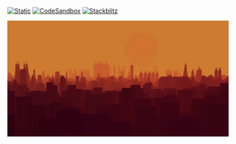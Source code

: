 [![Static](https://img.shields.io/badge/demo-%23646CFF.svg?logo=html5&logoColor=white)](https://pmndrs.github.io/examples/lulaby-city)
[![CodeSandbox](https://img.shields.io/badge/codesandbox-040404?logo=codesandbox&logoColor=DBDBDB)](https://codesandbox.io/s/github/pmndrs/examples/tree/main/demos/lulaby-city)
[![Stackblitz](https://img.shields.io/badge/stackblitz-fff?logo=Stackblitz&logoColor=1389FD)](https://stackblitz.com/github/pmndrs/examples/tree/main/demos/lulaby-city)

![](thumbnail.webp)
